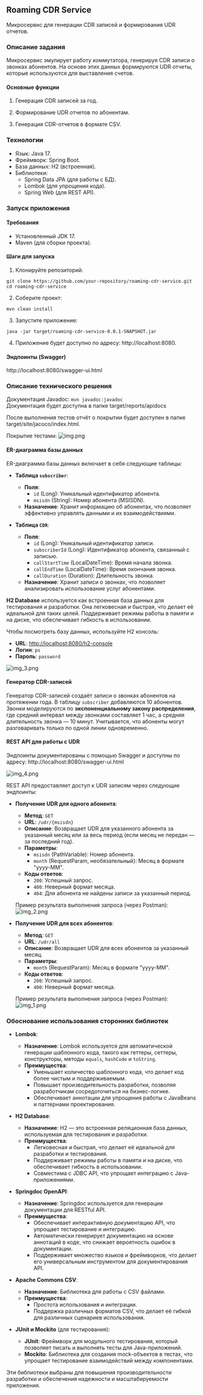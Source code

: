 ## Roaming CDR Service
Микросервис для генерации CDR записей и формирования UDR отчетов.

### Описание задания
Микросервис эмулирует работу коммутатора, генерируя CDR записи о звонках абонентов. На основе этих данных формируются UDR отчеты, которые используются для выставления счетов.

#### Основные функции
1. Генерация CDR записей за год.

2. Формирование UDR отчетов по абонентам.

3. Генерация CDR-отчетов в формате CSV.

### Технологии
- Язык: Java 17.
- Фреймворк: Spring Boot.
- База данных: H2 (встроенная).
- Библиотеки:
	- Spring Data JPA (для работы с БД).
	- Lombok (для упрощения кода).
	- Spring Web (для REST API).
	
### Запуск приложения
#### Требования
- Установленный JDK 17.
- Maven (для сборки проекта).

#### Шаги для запуска
1. Клонируйте репозиторий:

`git clone https://github.com/your-repository/roaming-cdr-service.git
cd roaming-cdr-service`

2. Соберите проект:

`mvn clean install`

3. Запустите приложение:

`java -jar target/roaming-cdr-service-0.0.1-SNAPSHOT.jar`

4. Приложение будет доступно по адресу: http://localhost:8080.

#### Эндпоинты (Swagger)

http://localhost:8080/swagger-ui.html

### Описание технического решения

Документация Javadoc: `mvn javadoc:javadoc`
<br>Документация будет доступна в папке target/reports/apidocs

После выполнения тестов отчёт о покрытии будет доступен в папке target/site/jacoco/index.html.

Покрытие тестами:
![img.png](img.png)

#### ER-диаграмма базы данных

ER-диаграмма базы данных включает в себя следующие таблицы:

- **Таблица `subscriber`**:
  - **Поля**:
    - `id` (Long): Уникальный идентификатор абонента.
    - `msisdn` (String): Номер абонента (MSISDN).
  - **Назначение**: Хранит информацию об абонентах, что позволяет эффективно управлять данными и их взаимодействиями.

- **Таблица `CDR`**:
  - **Поля**:
    - `id` (Long): Уникальный идентификатор записи.
    - `subscriberId` (Long): Идентификатор абонента, связанный с записью.
    - `callStartTime` (LocalDateTime): Время начала звонка.
    - `callEndTime` (LocalDateTime): Время окончания звонка.
    - `callDuration` (Duration): Длительность звонка.
  - **Назначение**: Хранит записи о звонках, что позволяет анализировать использование услуг абонентами.

**H2 Database** используется как встроенная база данных для тестирования и разработки. Она легковесная и быстрая, что делает её идеальной для таких целей. Поддерживает режимы работы в памяти и на диске, что обеспечивает гибкость в использовании.

Чтобы посмотреть базу данных, используйте H2 консоль:

- **URL**: [http://localhost:8080/h2-console](http://localhost:8080/h2-console)
- **Логин**: `ps`
- **Пароль**: `password`

![img_3.png](img_3.png)

#### Генератор CDR-записей

Генератор CDR-записей создаёт записи о звонках абонентов на протяжении года. В таблицу `subscriber` добавляются 10 абонентов. Звонки моделируются по **экспоненциальному закону распределения**, где средний интервал между звонками составляет 1 час, а средняя длительность звонка — 10 минут. Учитывается, что абоненты могут разговаривать только по одной линии одновременно.

#### REST API для работы с UDR

Эндпоинты документированы с помощью Swagger и доступны по адресу: http://localhost:8080/swagger-ui.html

![img_4.png](img_4.png)

REST API предоставляет доступ к UDR записям через следующие эндпоинты:

- **Получение UDR для одного абонента**:
  - **Метод**: `GET`
  - **URL**: `/udr/{msisdn}`
  - **Описание**: Возвращает UDR для указанного абонента за указанный месяц или за весь период (если месяц не передан — за последний год).
  - **Параметры**:
    - `msisdn` (PathVariable): Номер абонента.
    - `month` (RequestParam, необязательный): Месяц в формате "yyyy-MM".
  - **Коды ответов**:
    - `200`: Успешный запрос.
    - `400`: Неверный формат месяца.
    - `404`: Для абонента не найдены записи за указанный период.
  
  Пример результата выполнения запроса (через Postman):
  ![img_2.png](img_2.png)

- **Получение UDR для всех абонентов**:
  - **Метод**: `GET`
  - **URL**: `/udr/all`
  - **Описание**: Возвращает UDR для всех абонентов за указанный месяц.
  - **Параметры**:
    - `month` (RequestParam): Месяц в формате "yyyy-MM".
  - **Коды ответов**:
    - `200`: Успешный запрос.
    - `400`: Неверный формат месяца.

  Пример результата выполнения запроса (через Postman):
  ![img_1.png](img_1.png)

### Обоснование использования сторонних библиотек

- **Lombok**: 
  - **Назначение**: Lombok используется для автоматической генерации шаблонного кода, такого как геттеры, сеттеры, конструкторы, методы `equals`, `hashCode` и `toString`.
  - **Преимущества**: 
    - Уменьшает количество шаблонного кода, что делает код более чистым и поддерживаемым.
    - Повышает производительность разработки, позволяя разработчикам сосредоточиться на бизнес-логике.
    - Обеспечивает аннотации для упрощения работы с JavaBeans и паттернами проектирования.

- **H2 Database**:
  - **Назначение**: H2 — это встроенная реляционная база данных, используемая для тестирования и разработки.
  - **Преимущества**:
    - Легковесная и быстрая, что делает её идеальной для разработки и тестирования.
    - Поддерживает режимы работы в памяти и на диске, что обеспечивает гибкость в использовании.
    - Совместима с JDBC API, что упрощает интеграцию с Java-приложениями.

- **Springdoc OpenAPI**:
  - **Назначение**: Springdoc используется для генерации документации для RESTful API.
  - **Преимущества**:
    - Обеспечивает интерактивную документацию API, что упрощает тестирование и интеграцию.
    - Автоматически генерирует документацию на основе аннотаций в коде, что снижает вероятность ошибок в документации.
    - Поддерживает множество языков и фреймворков, что делает его универсальным инструментом для документирования API.

- **Apache Commons CSV**:
  - **Назначение**: Библиотека для работы с CSV файлами.
  - **Преимущества**:
    - Простота использования и интеграции.
    - Поддержка различных форматов CSV, что делает её гибкой для различных сценариев использования.

- **JUnit и Mockito** (для тестирования):
  - **JUnit**: Фреймворк для модульного тестирования, который позволяет писать и выполнять тесты для Java-приложений.
  - **Mockito**: Библиотека для создания mock-объектов в тестах, что упрощает тестирование взаимодействий между компонентами.

Эти библиотеки выбраны для повышения производительности разработки и обеспечения надежности и масштабируемости приложения. 
